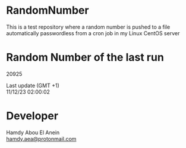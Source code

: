 # RandomNumber    
This is a test repository where a random number is pushed to a file automatically passwordless from a cron job in my Linux CentOS server    
# Random Number of the last run   
20925
      
Last update (GMT +1)    
11/12/23 02:00:02
# Developer    
Hamdy Abou El Anein   
hamdy.aea@protonmail.com
